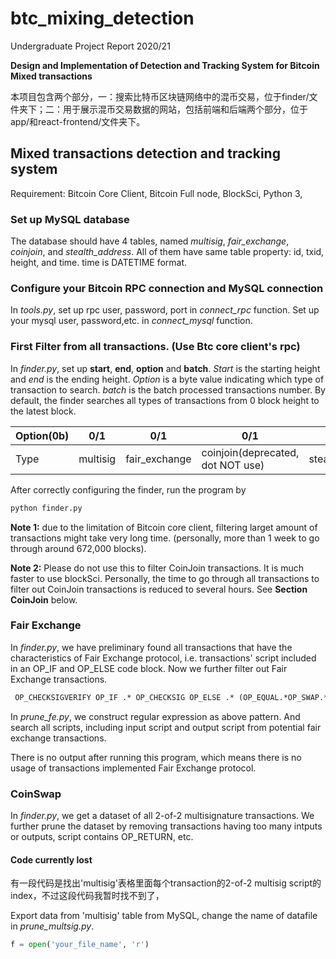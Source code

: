 # btc_mixing_detection

Undergraduate Project Report 2020/21

**Design and Implementation of Detection and Tracking System for Bitcoin Mixed transactions**

本项目包含两个部分，一：搜索比特币区块链网络中的混币交易，位于finder/文件夹下；二：用于展示混币交易数据的网站，包括前端和后端两个部分，位于app/和react-frontend/文件夹下。

## Mixed transactions detection and tracking system

Requirement: Bitcoin Core Client, Bitcoin Full node, BlockSci, Python 3,

### Set up MySQL database

The database should have 4 tables, named *multisig*, *fair_exchange*, *coinjoin*, and *stealth_address*. All of them have same table property: id, txid, height, and time. time is DATETIME format.

### Configure your Bitcoin RPC connection and MySQL connection

In *tools.py*, set up rpc user, password, port in *connect_rpc* function. Set up your mysql user, password,etc. in *connect_mysql* function.

### First Filter from all transactions. (Use Btc core client's rpc)

In *finder.py*, set up **start**, **end**, **option** and **batch**. *Start* is the starting height and *end* is the ending height. *Option* is a byte value indicating which type of transaction to search. *batch* is the batch processed transactions number. By default, the finder searches all types of transactions from 0 block height to the latest block.

| Option(0b) | 0/1      | 0/1           | 0/1                               | 0/1             |
| ---------- | -------- | ------------- | --------------------------------- | --------------- |
| Type       | multisig | fair_exchange | coinjoin(deprecated, dot NOT use) | stealth_address |

After correctly configuring the finder, run the program by

```bash
python finder.py
```

**Note 1:** due to the limitation of Bitcoin core client, filtering larget amount of transactions might take very long time. (personally, more than 1 week to go through around 672,000 blocks). 

**Note 2:** Please do not use this to filter CoinJoin transactions. It is much faster to use blockSci. Personally, the time to go through all transactions to filter out CoinJoin transactions is reduced to several hours. See **Section CoinJoin** below.

### Fair Exchange

In *finder.py*, we have preliminary found all transactions that have the characteristics of Fair Exchange protocol, i.e. transactions' script included in an OP_IF and OP_ELSE code block. Now we further filter out Fair Exchange transactions.

```reStructuredText
 OP_CHECKSIGVERIFY OP_IF .* OP_CHECKSIG OP_ELSE .* (OP_EQUAL.*OP_SWAP.*OP_BOOLOR|OP_EQUALVERIFY.*OP_EQUAL.*) .* OP_ENDIF
```

In *prune_fe.py*, we construct regular expression as above pattern. And search all scripts, including input script and output script from potential fair exchange transactions. 

There is no output after running this program, which means there is no usage of transactions implemented Fair Exchange protocol.

### CoinSwap

In *finder.py*, we get a dataset of all 2-of-2 multisignature transactions. We further prune the dataset by removing transactions having too many intputs or outputs, script contains OP_RETURN,  etc.

#### Code currently lost

有一段代码是找出'multisig'表格里面每个transaction的2-of-2 multisig script的index，不过这段代码我暂时找不到了，

Export data from 'multisig' table from MySQL, change the name of datafile in *prune_multsig.py*.

```python
f = open('your_file_name', 'r')
```

